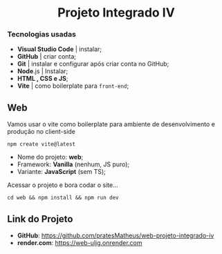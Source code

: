 <h1 align="center">Projeto Integrado IV</h1>

### Tecnologias usadas

- **Visual Studio Code** | instalar; 
- **GitHub** | criar conta;
- **Git** | instalar e configurar após criar conta no GitHub;
- **Node**.js | Instalar;
- **HTML , CSS e JS**;
- **Vite** | como boilerplate para `front-end`;

## Web

Vamos usar o vite como boilerplate para ambiente de desenvolvimento e produção no client-side

`npm create vite@latest`

- Nome do projeto: **web**;
- Framework: **Vanilla** (nenhum, JS puro);
- Variante: **JavaScript** (sem TS);

Acessar o projeto e bora codar o site...

`cd web && npm install && npm run dev`

## Link do Projeto
- **GitHub**: https://github.com/pratesMatheus/web-projeto-integrado-iv
- **render.com**: https://web-uljg.onrender.com
